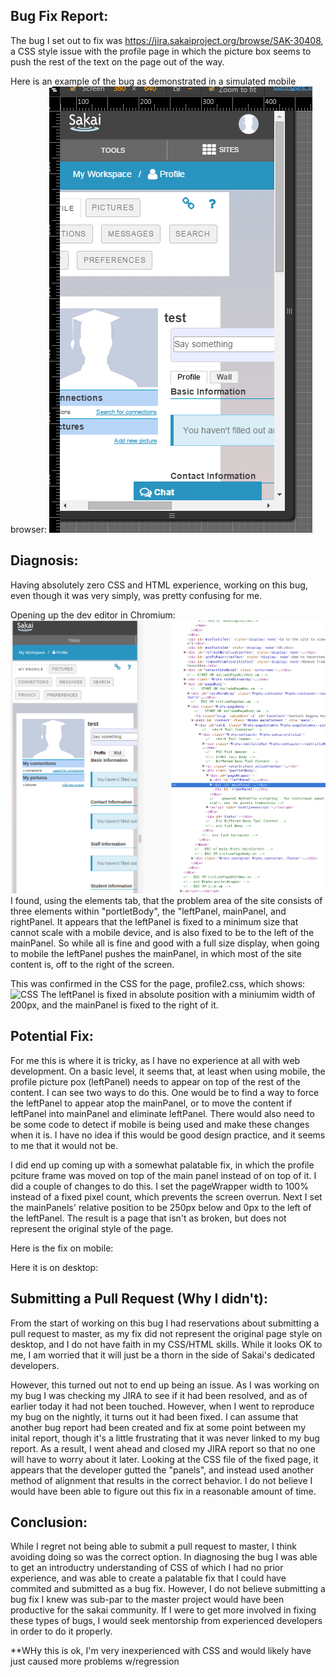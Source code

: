 ## Bug Fix Report:

The bug I set out to fix was https://jira.sakaiproject.org/browse/SAK-30408, a CSS style issue with the profile page in which
the picture box seems to push the rest of the text on the page out of the way.

Here is an example of the bug as demonstrated in a simulated mobile browser:
![Bug Demo](bug.png)

## Diagnosis:
Having absolutely zero CSS and HTML experience, working on this bug, even though it was very simply, was pretty confusing for me.

Opening up the dev editor in Chromium:
![HTML](shot1.png)
I found, using the elements tab, that the problem area of the site consists of three elements within "portletBody", the "leftPanel, mainPanel, and rightPanel. It appears that the leftPanel is fixed to a minimum size that cannot scale with a mobile device, and is also fixed to be to the left of the mainPanel. So while all is fine and good with a full size display, when going to mobile the leftPanel pushes the mainPanel, in which most of the site content is, off to the right of the screen. 

This was confirmed in the CSS for the page, profile2.css, which shows:
![CSS](shot2.png)
The leftPanel is fixed in absolute position with a miniumim width of 200px, and the mainPanel is fixed to the right of it.


## Potential Fix:
For me this is where it is tricky, as I have no experience at all with web development. On a basic level, it seems that, at least when using mobile, the profile picture pox (leftPanel) needs to appear on top of the rest of the content. I can see two ways to do this. One would be to find a way to force the leftPanel to appear atop the mainPanel, or to move the content if leftPanel into mainPanel and eliminate leftPanel. There would also need to be some code to detect if mobile is being used and make these changes when it is. I have no idea if this would be good design practice, and it seems to me that it would not be.

I did end up coming up with a somewhat palatable fix, in which the profile pciture frame was moved on top of the main panel instead of on top of it. I did a couple of changes to do this. I set the pageWrapper width to 100% instead of a fixed pixel count, which prevents the screen overrun. Next I set the mainPanels' relative position to be 250px below and 0px to the left of the leftPanel. The result is a page that isn't as broken, but does not represent the original style of the page. 

Here is the fix on mobile:
[](fixmob.png)

Here it is on desktop:
[](fixdesk2.png)

## Submitting a Pull Request (Why I didn't):
From the start of working on this bug I had reservations about submitting a pull request to master, as my fix did not represent the original page style on desktop, and I do not have faith in my CSS/HTML skills. While it looks OK to me, I am worried that it will just be a thorn in the side of Sakai's dedicated developers.

However, this turned out not to end up being an issue. As I was working on my bug I was checking my JIRA to see if it had been resolved, and as of earlier today it had not been touched. However, when I went to reproduce my bug on the nightly, it turns out it had been fixed. I can assume that another bug report had been created and fix at some point between my inital report, though it's a little frustrating that it was never linked to my bug report. As a result, I went ahead and closed my JIRA report so that no one will have to worry about it later. Looking at the CSS file of the fixed page, it appears that the developer gutted the "panels", and instead used another method of alignment that results in the correct behavior. I do not believe I would have been able to figure out this fix in a reasonable amount of time.

## Conclusion:
While I regret not being able to submit a pull request to master, I think avoiding doing so was the correct option. In diagnosing the bug I was able to get an introductry understanding of CSS of which I had no prior experience, and was able to create a palatable fix that I could have commited and submitted as a bug fix. However, I do not believe submitting a bug fix I knew was sub-par to the master project would have been productive for the sakai community. If I were to get more involved in fixing these types of bugs, I would seek mentorship from experienced developers in order to do it properly.


**WHy this is ok, I'm very inexperienced with CSS and would likely have just caused more problems w/regression

